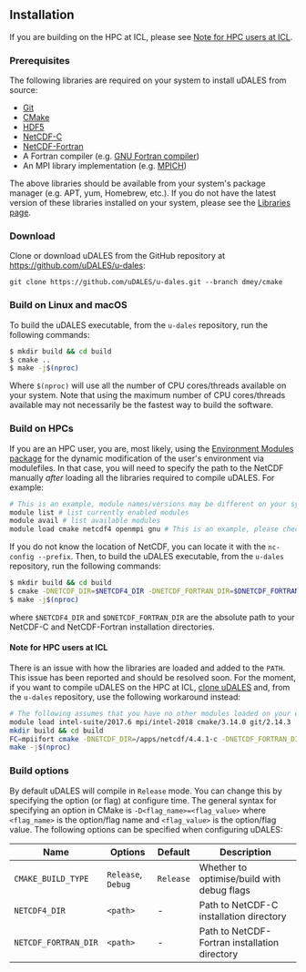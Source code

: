 ## Installation

If you are building on the HPC at ICL, please see [Note for HPC users at ICL](#Note-for-HPC-users-at-ICL).

### Prerequisites

The following libraries are required on your system to install uDALES from source:

- [Git](https://git-scm.com/)
- [CMake](https://cmake.org/)
- [HDF5](https://support.hdfgroup.org/HDF5/)
- [NetCDF-C](https://www.unidata.ucar.edu/downloads/netcdf/index.jsp)
- [NetCDF-Fortran](https://www.unidata.ucar.edu/downloads/netcdf/index.jsp)
- A Fortran compiler (e.g. [GNU Fortran compiler](https://gcc.gnu.org/wiki/GFortran))
- An MPI library implementation (e.g. [MPICH](https://www.mpich.org/))

The above libraries should be available from your system's package manager (e.g. APT, yum, Homebrew, etc.).  If you do not have the latest version of these libraries installed on your system, please see the [Libraries page](LIBS.md).

### Download

Clone or download uDALES from the GitHub repository at https://github.com/uDALES/u-dales:

```
git clone https://github.com/uDALES/u-dales.git --branch dmey/cmake
```

### Build on Linux and macOS

To build the uDALES executable, from the `u-dales` repository, run the following commands:

```sh
$ mkdir build && cd build
$ cmake ..
$ make -j$(nproc)
```

Where `$(nproc)` will use all the number of CPU cores/threads available on your system. Note that using the maximum number of CPU cores/threads available may not necessarily be the fastest way to build the software.


### Build on HPCs

If you are an HPC user, you are, most likely, using the [Environment Modules package](http://modules.sourceforge.net/) for the dynamic modification of the user's environment via modulefiles. In that case, you will need to specify the path to the NetCDF manually _after_ loading all the libraries required to compile uDALES. For example:

``` sh
# This is an example, module names/versions may be different on your system
module list # list currently enabled modules
module avail # list available modules
module load cmake netcdf4 openmpi gnu # This is an example, please check with the previous command for the exact name of the modules available on your system.
```

If you do not know the location of NetCDF, you can locate it with the `nc-config --prefix`. Then, to build the uDALES executable, from the `u-dales` repository, run the following commands:

``` sh
$ mkdir build && cd build
$ cmake -DNETCDF_DIR=$NETCDF4_DIR -DNETCDF_FORTRAN_DIR=$DNETCDF_FORTRAN_DIR ..
$ make -j$(nproc)
```

where `$NETCDF4_DIR` and `$DNETCDF_FORTRAN_DIR` are the absolute path to your NetCDF-C and NetCDF-Fortran installation directories.


#### Note for HPC users at ICL

There is an issue with how the libraries are loaded and added to the `PATH`. This issue has been reported and should be resolved soon.
For the moment, if you want to compile uDALES on the HPC at ICL, [clone uDALES](#Download) and, from the `u-dales` repository, use the following workaround instead:


``` sh
# The following assumes that you have no other modules loaded on your environment.
module load intel-suite/2017.6 mpi/intel-2018 cmake/3.14.0 git/2.14.3
mkdir build && cd build
FC=mpiifort cmake -DNETCDF_DIR=/apps/netcdf/4.4.1-c -DNETCDF_FORTRAN_DIR=/apps/netcdf/4.4.4-fortran ..
make -j$(nproc)
```

### Build options

By default uDALES will compile in `Release` mode. You can change this by specifying the option (or flag) at configure time. The general syntax for specifying an option in CMake is `-D<flag_name>=<flag_value>` where `<flag_name>` is the option/flag name and `<flag_value>` is the option/flag value. The following options can be specified when configuring uDALES:

| Name                 | Options            | Default   | Description                                   |
| -------------------- | ------------------ | --------- | --------------------------------------------- |
| `CMAKE_BUILD_TYPE`   | `Release`, `Debug` | `Release` | Whether to optimise/build with debug flags    |
| `NETCDF4_DIR`        | `<path>`           | -         | Path to NetCDF-C installation directory       |
| `NETCDF_FORTRAN_DIR` | `<path>`           | -         | Path to NetCDF-Fortran installation directory |
